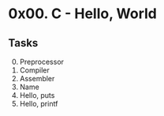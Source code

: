 # 0x00. C - Hello, World
## Tasks
0. Preprocessor
1. Compiler
2. Assembler
3. Name
4. Hello, puts
5. Hello, printf


